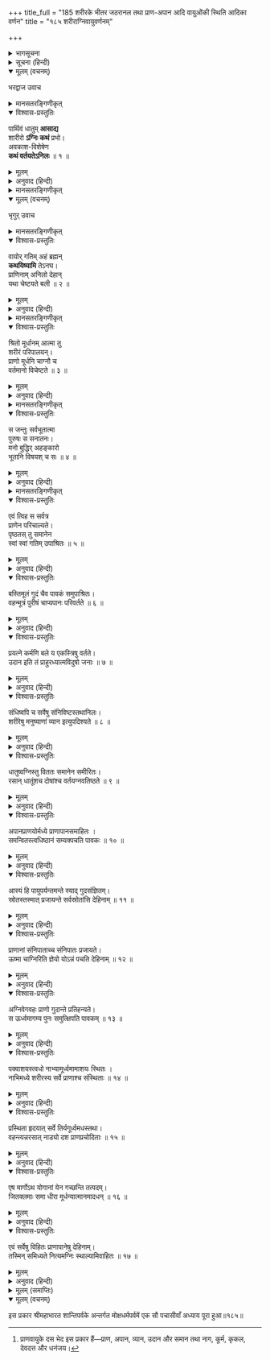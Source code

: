 +++
title_full = "185 शरीरके भीतर जठरानल तथा प्राण-अपान आदि वायुओंकी स्थिति आदिका वर्णन"
title = "१८५ शरीराग्निवायुवर्णनम्"

+++

<details><summary>भागसूचना</summary>

पञ्चाशीत्यधिकशततमोऽध्यायः
</details>

<details><summary>सूचना (हिन्दी)</summary>

शरीरके भीतर जठरानल तथा प्राण-अपान आदि वायुओंकी स्थिति आदिका वर्णन
</details>

<details open><summary>मूलम् (वचनम्)</summary>

भरद्वाज उवाच
</details>

<details><summary>मानसतरङ्गिणीकृत्</summary>

Bharadvāja asked: 
</details>


<details open><summary>विश्वास-प्रस्तुतिः</summary>

पार्थिवं धातुम् **आसाद्य**  
शारीरो **ऽग्निः कथं** प्रभो।  
अवकाश-विशेषेण  
**कथं वर्तयतेऽनिलः** ॥ १ ॥
</details>

<details><summary>मूलम्</summary>

पार्थिवं धातुमासाद्य शारीरोऽग्निः कथं प्रभो।  
अवकाशविशेषेण कथं वर्तयतेऽनिलः ॥ १ ॥
</details>

<details><summary>अनुवाद (हिन्दी)</summary>

_भरद्वाजने पूछा—_ प्रभो! शरीरके भीतर रहनेवाली अग्नि पार्थिव धातु (पांचभौतिक देह) का आश्रय लेकर कैसे रहती है और वायु भी उसी पार्थिव धातुका आश्रय लेकर अवकाश-विशेषके द्वारा देहको कैसे चेष्टाशील बनाती है?॥१॥
</details>

<details><summary>मानसतरङ्गिणीकृत्</summary>

How in the body does the solid element present itself and what becomes of the heat? How also does space manifest itself, and how does the gaseous element circulate in the body?
</details>


<details open><summary>मूलम् (वचनम्)</summary>

भृगुर् उवाच
</details>

<details><summary>मानसतरङ्गिणीकृत्</summary>

Bhṛgu said: 
</details>


<details open><summary>विश्वास-प्रस्तुतिः</summary>

वायोर् गतिम् अहं ब्रह्मन्  
**कथयिष्यामि** तेऽनघ।  
प्राणिनाम् अनिलो देहान्  
यथा चेष्टयते बली ॥ २ ॥
</details>

<details><summary>मूलम्</summary>

वायोर्गतिमहं ब्रह्मन् कथयिष्यामि तेऽनघ।  
प्राणिनामनिलो देहान् यथा चेष्टयते बली ॥ २ ॥
</details>

<details><summary>अनुवाद (हिन्दी)</summary>

_भृगुने कहा—_ ब्रह्मन्! निष्पाप महर्षे! मैं तुमसे वायुकी गतिका वर्णन करता हूँ। प्रबल वायु प्राणियोंके शरीरोंको किस प्रकार चेष्टाशील बनाती है? यह बताता हूँ॥२॥
</details>

<details><summary>मानसतरङ्गिणीकृत्</summary>

I shall, O sage, speak to you of the path by which  the gaseous element moves, and how, O sinless one, that mighty substance causes the bodies of organisms to move. 
</details>


<details open><summary>विश्वास-प्रस्तुतिः</summary>

श्रितो मूर्धानम् आत्मा तु  
शरीरं परिपालयन्।  
प्राणो मूर्धनि चाग्नौ च  
वर्तमानो विचेष्टते ॥ ३ ॥
</details>

<details><summary>मूलम्</summary>

श्रितो मूर्धानमात्मा +++(पाठभेदः - अग्निः)+++ तु शरीरं परिपालयन्।  
प्राणो मूर्धनि चाग्नौ च वर्तमानो विचेष्टते ॥ ३ ॥
</details>

<details><summary>अनुवाद (हिन्दी)</summary>

आत्मा मस्तकके रन्ध्रस्थानमें स्थित होकर सम्पूर्ण शरीरकी रक्षा करता है और प्राण मस्तक तथा अग्नि दोनोंमें स्थित होकर शरीरको चेष्टाशील बनाता है॥३॥
</details>

<details><summary>मानसतरङ्गिणीकृत्</summary>

Heat resides within the brain and takes care of the entire body.  
The metabolic activity, Prāṇa, residing within the head, along with the heat, causes movements and actions. 
</details>


<details open><summary>विश्वास-प्रस्तुतिः</summary>

स जन्तुः सर्वभूतात्मा  
पुरुषः स सनातनः।  
मनो बुद्धिर् अहङ्कारो  
भूतानि विषयश् च सः ॥ ४ ॥
</details>

<details><summary>मूलम्</summary>

स जन्तुः सर्वभूतात्मा पुरुषः स सनातनः।  
मनो बुद्धिरहङ्कारो भूतानि विषयश्च सः ॥ ४ ॥
</details>

<details><summary>अनुवाद (हिन्दी)</summary>

वह प्राणसे संयुक्त आत्मा ही जीव है, वही सम्पूर्ण भूतोंका आत्मा सनातन पुरुष है। वही मन, बुद्धि, अहंकार, पाँचों भूत और विषयरूप हो रहा है॥४॥
</details>

<details><summary>मानसतरङ्गिणीकृत्</summary>

That is mark of life, the core of all life forms also known as the eternal puruṣa, basis of the mind, intelligence, and consciousness, as also sensory apparatus of of all organisms. 
</details>


<details open><summary>विश्वास-प्रस्तुतिः</summary>

एवं त्विह स सर्वत्र  
प्राणेन परिचाल्यते।  
पृष्ठतस् तु समानेन  
स्वां स्वां गतिम् उपाश्रितः ॥ ५ ॥
</details>

<details><summary>मूलम्</summary>

एवं त्विह स सर्वत्र प्राणेन परिचाल्यते।  
पृष्ठतस्तु समानेन स्वां स्वां गतिमुपाश्रितः ॥ ५ ॥
</details>

<details><summary>अनुवाद (हिन्दी)</summary>

इस प्रकार (जीवात्मासे संयुक्त हुए) प्राणके द्वारा शरीरके भीतरके समस्त विभाग तथा इन्द्रिय आदि सारे बाह्य अंग परिचालित होते हैं। तत्पश्चात् समान वायुके रूपमें परिणत हो प्राण ही अपनी-अपनी गतिके आश्रित शरीरका संचालक होता है॥५॥
</details>

<details open><summary>विश्वास-प्रस्तुतिः</summary>

बस्तिमूलं गुदं चैव पावकं समुपाश्रितः।  
वहन्मूत्रं पुरीषं चाप्यपानः परिवर्तते ॥ ६ ॥
</details>

<details><summary>मूलम्</summary>

बस्तिमूलं गुदं चैव पावकं समुपाश्रितः।  
वहन्मूत्रं पुरीषं चाप्यपानः परिवर्तते ॥ ६ ॥
</details>

<details><summary>अनुवाद (हिन्दी)</summary>

अपान वायु जठरानल, मूत्राशय और गुदाका आश्रय ले मल एवं मूत्रको निकालता हुआ ऊपरसे नीचेको घूमता रहता है॥६॥
</details>

<details open><summary>विश्वास-प्रस्तुतिः</summary>

प्रयत्ने कर्मणि बले य एकस्त्रिषु वर्तते।  
उदान इति तं प्राहुरध्यात्मविदुषो जनाः ॥ ७ ॥
</details>

<details><summary>मूलम्</summary>

प्रयत्ने कर्मणि बले य एकस्त्रिषु वर्तते।  
उदान इति तं प्राहुरध्यात्मविदुषो जनाः ॥ ७ ॥
</details>

<details><summary>अनुवाद (हिन्दी)</summary>

जिस एक ही वायुकी प्रयत्न, कर्म और बल तीनोंमें प्रवृत्ति होती है, उसे अध्यात्मतत्त्वके जाननेवाले पुरुषोंने उदान कहा है॥७॥
</details>

<details open><summary>विश्वास-प्रस्तुतिः</summary>

संधिष्वपि च सर्वेषु संनिविष्टस्तथानिलः।  
शरीरेषु मनुष्याणां व्यान इत्युपदिश्यते ॥ ८ ॥
</details>

<details><summary>मूलम्</summary>

संधिष्वपि च सर्वेषु संनिविष्टस्तथानिलः।  
शरीरेषु मनुष्याणां व्यान इत्युपदिश्यते ॥ ८ ॥
</details>

<details><summary>अनुवाद (हिन्दी)</summary>

जो मनुष्योंके शरीरोंमें और उनकी समस्त संधियोंमें भी व्याप्त है, उस वायुको ‘व्यान’ कहते हैं॥८॥
</details>

<details open><summary>विश्वास-प्रस्तुतिः</summary>

धातुष्वग्निस्तु विततः समानेन समीरितः।  
रसान् धातूंशच दोषांश्च वर्तयग्नवतिष्ठते ॥ ९ ॥
</details>

<details><summary>मूलम्</summary>

धातुष्वग्निस्तु विततः समानेन समीरितः।  
रसान् धातूंशच दोषांश्च वर्तयग्नवतिष्ठते ॥ ९ ॥
</details>

<details><summary>अनुवाद (हिन्दी)</summary>

शरीरके समस्त धातुओंमें व्याप्त जो अग्नि है, वह समान वायुद्वारा संचालित होती है। वह समान वायु ही शरीरगत रसों, धातुओं (इन्द्रियों) और दोषों (कफ आदि) का संचालन करती हुई सम्पूर्ण शरीरमें स्थित है॥९॥
</details>

<details open><summary>विश्वास-प्रस्तुतिः</summary>

अपानप्राणयोर्मध्ये प्राणापानसमाहितः ।  
समन्वितस्त्वधिष्ठानं सम्यक्पचति पावकः ॥ १० ॥
</details>

<details><summary>मूलम्</summary>

अपानप्राणयोर्मध्ये प्राणापानसमाहितः ।  
समन्वितस्त्वधिष्ठानं सम्यक्पचति पावकः ॥ १० ॥
</details>

<details><summary>अनुवाद (हिन्दी)</summary>

अपान और प्राणके मध्यभाग (नाभि) में प्राण और अपान दोनोंका आश्रय लेकर स्थित हुआ जठरानल खाये हुए अन्नको भलीभाँति पचाता है॥१०॥
</details>

<details open><summary>विश्वास-प्रस्तुतिः</summary>

आस्यं हि पायुपर्यन्तमन्ते स्याद् गुदसंज्ञितम्।  
स्रोतस्तस्मात् प्रजायन्ते सर्वस्रोतांसि देहिनाम् ॥ ११ ॥
</details>

<details><summary>मूलम्</summary>

आस्यं हि पायुपर्यन्तमन्ते स्याद् गुदसंज्ञितम्।  
स्रोतस्तस्मात् प्रजायन्ते सर्वस्रोतांसि देहिनाम् ॥ ११ ॥
</details>

<details><summary>अनुवाद (हिन्दी)</summary>

मुखसे लेकर पायु (गुदा) तक जो महान् स्रोत (प्राणके प्रवाहित होनेका मार्ग) है, वही अन्तिम छोरमें गुदाके नामसे प्रसिद्ध है। उसी महान् स्रोतसे देहधारियोंके अन्य सभी छोटे-छोटे स्रोत (प्राणोंके संचरणके मार्ग अथवा नाडीसमुदाय) प्रकट होते हैं॥११॥
</details>

<details open><summary>विश्वास-प्रस्तुतिः</summary>

प्राणानां संनिपाताच्च संनिपातः प्रजायते।  
ऊष्मा चाग्निरिति ज्ञेयो योऽन्नं पचति देहिनाम् ॥ १२ ॥
</details>

<details><summary>मूलम्</summary>

प्राणानां संनिपाताच्च संनिपातः प्रजायते।  
ऊष्मा चाग्निरिति ज्ञेयो योऽन्नं पचति देहिनाम् ॥ १२ ॥
</details>

<details><summary>अनुवाद (हिन्दी)</summary>

उन स्रोतोंद्वारा सारे अंगोंमें प्राणोंका सम्बन्ध या प्रसार होनेसे उसके साथ रहनेवाले जठरानलका भी सम्बन्ध या प्रसार हो जाता है। प्राणियोंके शरीरमें जो गर्मीका अनुभव होता है, उसे उस जठरानलका ही ताप समझना चाहिये। वही देहधारियोंके खाये हुए अन्नको पचाता है॥१२॥
</details>

<details open><summary>विश्वास-प्रस्तुतिः</summary>

अग्निवेगवहः प्राणो गुदान्ते प्रतिहन्यते।  
स ऊर्ध्वमागम्य पुनः समुत्क्षिपति पावकम् ॥ १३ ॥
</details>

<details><summary>मूलम्</summary>

अग्निवेगवहः प्राणो गुदान्ते प्रतिहन्यते।  
स ऊर्ध्वमागम्य पुनः समुत्क्षिपति पावकम् ॥ १३ ॥
</details>

<details><summary>अनुवाद (हिन्दी)</summary>

अग्निके वेगसे बहता हुआ प्राण गुदाके निकट जाकर प्रतिहत हो जाता है; फिर ऊपरकी ओर लौटकर समीपवर्ती अग्निको भी ऊपर उठा देता है॥१३॥
</details>

<details open><summary>विश्वास-प्रस्तुतिः</summary>

पक्वाशयस्त्वधो नाभ्यामूर्ध्वमामाशयः स्थितः ।  
नाभिमध्ये शरीरस्य सर्वे प्राणाश्च संस्थिताः ॥ १४ ॥
</details>

<details><summary>मूलम्</summary>

पक्वाशयस्त्वधो नाभ्यामूर्ध्वमामाशयः स्थितः ।  
नाभिमध्ये शरीरस्य सर्वे प्राणाश्च संस्थिताः ॥ १४ ॥
</details>

<details><summary>अनुवाद (हिन्दी)</summary>

नाभिसे नीचे पक्वाशय और ऊपर आमाशय स्थित है तथा नाभिके मध्यभागमें शरीरसम्बन्धी सभी प्राण स्थित हैं॥१४॥
</details>

<details open><summary>विश्वास-प्रस्तुतिः</summary>

प्रस्थिता हृदयात् सर्वे तिर्यगूर्ध्वमधस्तथा।  
वहन्त्यन्नरसात् नाड्यो दश प्राणप्रचोदिताः ॥ १५ ॥
</details>

<details><summary>मूलम्</summary>

प्रस्थिता हृदयात् सर्वे तिर्यगूर्ध्वमधस्तथा।  
वहन्त्यन्नरसात् नाड्यो दश प्राणप्रचोदिताः ॥ १५ ॥
</details>

<details><summary>अनुवाद (हिन्दी)</summary>

वे समस्त प्राण हृदयसे इधर-उधर और ऊपर-नीचे प्रस्थान करते हैं; इसलिये दस[^*] प्राणोंसे परिचालित होकर सारी नाड़ियाँ अन्नका रस वहन करती हैं॥१५॥
</details>

<details open><summary>विश्वास-प्रस्तुतिः</summary>

एष मार्गोऽथ योगानां येन गच्छन्ति तत्पदम्।  
जितक्लमाः समा धीरा मूर्धन्यात्मानमादधन् ॥ १६ ॥
</details>

<details><summary>मूलम्</summary>

एष मार्गोऽथ योगानां येन गच्छन्ति तत्पदम्।  
जितक्लमाः समा धीरा मूर्धन्यात्मानमादधन् ॥ १६ ॥
</details>

<details><summary>अनुवाद (हिन्दी)</summary>

यह मुखसे लेकर गुदातकका जो महान् स्रोत है, वह योगियोंका मार्ग है। उससे वे योगी परमपदको प्राप्त होते हैं, जिन्होंने सारे क्लेशोंको जीत लिया है, जो सर्वत्र समदर्शी और धीर हैं तथा जिन महात्माओंने सुषुम्णा नाड़ीके द्वारा मस्तकमें पहुँचकर वहीं अपने-आपको स्थित कर दिया है॥१६॥
</details>

<details open><summary>विश्वास-प्रस्तुतिः</summary>

एवं सर्वेषु विहितः प्राणापानेषु देहिनाम्।  
तस्मिन् समिध्यते नित्यमग्निः स्थाल्यामिवाहितः ॥ १७ ॥
</details>

<details><summary>मूलम्</summary>

एवं सर्वेषु विहितः प्राणापानेषु देहिनाम्।  
तस्मिन् समिध्यते नित्यमग्निः स्थाल्यामिवाहितः ॥ १७ ॥
</details>

<details><summary>अनुवाद (हिन्दी)</summary>

प्राणियोंके प्राण, अपान आदि सभी वायुओंमें स्थापित हुई जठराग्नि शरीरमें ही रहकर सदा अग्नि-कुण्डमें रखी हुई अग्निकी भाँति प्रज्वलित होती रहती है॥१७॥
</details>

<details><summary>मूलम् (समाप्तिः)</summary>

इति श्रीमहाभारते शान्तिपर्वणि मोक्षधर्मपर्वणि पञ्चाशीत्यधिकशततमोऽध्यायः ॥ १८५ ॥
</details>

<details open><summary>मूलम् (वचनम्)</summary>

इस प्रकार श्रीमहाभारत शान्तिपर्वके अन्तर्गत मोक्षधर्मपर्वमें एक सौ पचासीवाँ अध्याय पूरा हुआ॥१८५॥
</details>

[^*]: प्राणवायुके दस भेद इस प्रकार हैं—प्राण, अपान, व्यान, उदान और समान तथा नाग, कूर्म, कृकल, देवदत्त और धनंजय।
